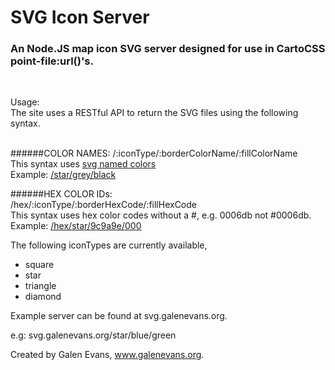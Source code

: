 SVG Icon Server
===============

<h3> An Node.JS map icon SVG server designed for use in CartoCSS point-file:url()'s. </h3> <br>
<p> Usage: <br>
The site uses a RESTful API to return the SVG files using the following syntax. <br> <br>

######COLOR NAMES:
/:iconType/:borderColorName/:fillColorName <br />
This syntax uses <a href='http://www.december.com/html/spec/colorsvg.html'> svg named colors </a>  <br />
Example: <a href='http://svg.galenevans.org/star/grey/black'> /star/grey/black </a>  <br />

######HEX COLOR IDs: <br />
/hex/:iconType/:borderHexCode/:fillHexCode  <br />
This syntax uses hex color codes without a #, e.g. 0006db not #0006db.<br />
Example: <a href='http://svg.galenevans.org/hex/star/9c9a9e/000'> /hex/star/9c9a9e/000 </a>  <br />

The following iconTypes are currently available, <br />
* square 
* star 
* triangle 
* diamond 

Example server can be found at svg.galenevans.org. <br />

e.g: svg.galenevans.org/star/blue/green <br />


Created by Galen Evans, www.galenevans.org. 
